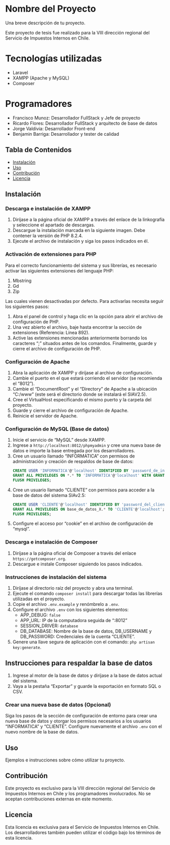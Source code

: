 # Nombre del Proyecto
Una breve descripción de tu proyecto.

Este proyecto de tesis fue realizado para la VIII dirección regional del Servicio de Impuestos Internos en Chile.

# Tecnologías utilizadas
- Laravel
- XAMPP (Apache y MySQL)
- Composer

# Programadores

- Francisco Munoz: Desarrollador FullStack y Jefe de proyecto
- Ricardo Flores: Desarrollador FullStack y arquitecto de base de datos
- Jorge Valdivia: Desarrollador Front-end
- Benjamin Barriga: Desarrollador y tester de calidad

## Tabla de Contenidos

- [Instalación](#instalación)
- [Uso](#uso)
- [Contribución](#contribución)
- [Licencia](#licencia)

## Instalación

### Descarga e instalación de XAMPP

1. Diríjase a la página oficial de XAMPP a través del enlace de la linkografía y seleccione el apartado de descargas.
2. Descargue la instalación marcada en la siguiente imagen. Debe contener la versión de PHP 8.2.4.
3. Ejecute el archivo de instalación y siga los pasos indicados en él.

### Activación de extensiones para PHP

Para el correcto funcionamiento del sistema y sus librerías, es necesario activar las siguientes extensiones del lenguaje PHP:

1. Mbstring
2. Gd
3. Zip

Las cuales vienen desactivadas por defecto. Para activarlas necesita seguir los siguientes pasos:

1. Abra el panel de control y haga clic en la opción para abrir el archivo de configuración de PHP.
2. Una vez abierto el archivo, baje hasta encontrar la sección de extensiones (Referencia: Línea 892).
3. Active las extensiones mencionadas anteriormente borrando los caracteres “;” situados antes de los comandos. Finalmente, guarde y cierre el archivo de configuración de PHP.

### Configuración de Apache

1. Abra la aplicación de XAMPP y diríjase al archivo de configuración.
2. Cambie el puerto en el que estará corriendo el servidor (se recomienda el “8012”).
3. Cambie el “DocumentRoot” y el “Directory” de Apache a la ubicación “C:/www” (este será el directorio donde se instalará el SIAV2.5).
4. Cree el VirtualHost especificando el mismo puerto y la carpeta del proyecto.
5. Guarde y cierre el archivo de configuración de Apache.
6. Reinicie el servidor de Apache.

### Configuración de MySQL (Base de datos)

1. Inicie el servicio de “MySQL” desde XAMPP.
2. Ingrese a `http://localhost:8012/phpmyadmin` y cree una nueva base de datos e importe la base entregada por los desarrolladores.
3. Cree un usuario llamado “INFORMATICA” con permisos de administración y creación de respaldos de base de datos:
    ```sql
    CREATE USER 'INFORMATICA'@'localhost' IDENTIFIED BY 'password_de_informatica';
    GRANT ALL PRIVILEGES ON *.* TO 'INFORMATICA'@'localhost' WITH GRANT OPTION;
    FLUSH PRIVILEGES;
    ```
4. Cree un usuario llamado “CLIENTE” con permisos para acceder a la base de datos del sistema SIAv2.5:
    ```sql
    CREATE USER 'CLIENTE'@'localhost' IDENTIFIED BY 'password_del_cliente';
    GRANT ALL PRIVILEGES ON base_de_datos_X.* TO 'CLIENTE'@'localhost';
    FLUSH PRIVILEGES;
    ```
5. Configure el acceso por “cookie” en el archivo de configuración de “mysql”.

### Descarga e instalación de Composer

1. Diríjase a la página oficial de Composer a través del enlace `https://getcomposer.org`.
2. Descargue e instale Composer siguiendo los pasos indicados.

### Instrucciones de instalación del sistema

1. Diríjase al directorio raíz del proyecto y abra una terminal.
2. Ejecute el comando `composer install` para descargar todas las librerías utilizadas en el proyecto.
3. Copie el archivo `.env.example` y renómbrelo a `.env`.
4. Configure el archivo `.env` con los siguientes elementos:
    - APP_DEBUG: `false`
    - APP_URL: IP de la computadora seguida de “:8012”
    - SESSION_DRIVER: `database`
    - DB_DATABASE: Nombre de la base de datos, DB_USERNAME y DB_PASSWORD: Credenciales de la cuenta “CLIENTE”.
5. Genere una llave segura de aplicación con el comando: `php artisan key:generate`.

## Instrucciones para respaldar la base de datos

1. Ingrese al motor de la base de datos y diríjase a la base de datos actual del sistema.
2. Vaya a la pestaña “Exportar” y guarde la exportación en formato SQL o CSV.

### Crear una nueva base de datos (Opcional)

Siga los pasos de la sección de configuración de entorno para crear una nueva base de datos y otorgar los permisos necesarios a los usuarios “INFORMATICA” y “CLIENTE”. Configure nuevamente el archivo `.env` con el nuevo nombre de la base de datos.

## Uso

Ejemplos e instrucciones sobre cómo utilizar tu proyecto.

## Contribución

Este proyecto es exclusivo para la VIII dirección regional del Servicio de Impuestos Internos en Chile y los programadores involucrados. No se aceptan contribuciones externas en este momento.

## Licencia

Esta licencia es exclusiva para el Servicio de Impuestos Internos en Chile. Los desarrolladores también pueden utilizar el código bajo los términos de esta licencia.
